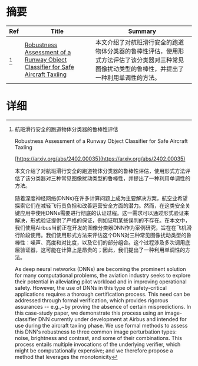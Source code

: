 # 摘要

| Ref | Title | Summary |
| --- | --- | --- |
| [^1] | [Robustness Assessment of a Runway Object Classifier for Safe Aircraft Taxiing](https://arxiv.org/abs/2402.00035) | 本文介绍了对航班滑行安全的跑道物体分类器的鲁棒性评估，使用形式方法评估了该分类器对三种常见图像扰动类型的鲁棒性，并提出了一种利用单调性的方法。 |

# 详细

[^1]: 航班滑行安全的跑道物体分类器的鲁棒性评估

    Robustness Assessment of a Runway Object Classifier for Safe Aircraft Taxiing

    [https://arxiv.org/abs/2402.00035](https://arxiv.org/abs/2402.00035)

    本文介绍了对航班滑行安全的跑道物体分类器的鲁棒性评估，使用形式方法评估了该分类器对三种常见图像扰动类型的鲁棒性，并提出了一种利用单调性的方法。

    

    随着深度神经网络(DNNs)在许多计算问题上成为主要解决方案，航空业希望探索它们在减轻飞行员负担和改善运营安全方面的潜力。然而，在这类安全关键应用中使用DNNs需要进行彻底的认证过程。这一需求可以通过形式验证来解决，形式验证提供了严格的保证，例如证明某些误判的不存在。在本文中，我们使用Airbus当前正在开发的图像分类器DNN作为案例研究，旨在在飞机滑行阶段使用。我们使用形式方法来评估这个DNN对三种常见图像扰动类型的鲁棒性：噪声、亮度和对比度，以及它们的部分组合。这个过程涉及多次调用底层验证器，这可能在计算上是昂贵的；因此，我们提出了一种利用单调性的方法。

    As deep neural networks (DNNs) are becoming the prominent solution for many computational problems, the aviation industry seeks to explore their potential in alleviating pilot workload and in improving operational safety. However, the use of DNNs in this type of safety-critical applications requires a thorough certification process. This need can be addressed through formal verification, which provides rigorous assurances -- e.g.,~by proving the absence of certain mispredictions. In this case-study paper, we demonstrate this process using an image-classifier DNN currently under development at Airbus and intended for use during the aircraft taxiing phase. We use formal methods to assess this DNN's robustness to three common image perturbation types: noise, brightness and contrast, and some of their combinations. This process entails multiple invocations of the underlying verifier, which might be computationally expensive; and we therefore propose a method that leverages the monotonicity
    

